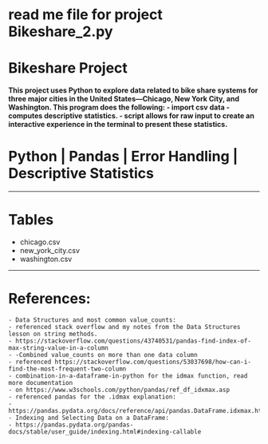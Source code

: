 # read me file for project Bikeshare_2.py

# Bikeshare Project

**This project uses Python to explore data related to bike share systems for three major cities in the United States—Chicago, New York City, and Washington. This program does the following:
    - import csv data 
    - computes descriptive statistics. 
    - script allows for raw input to create an interactive experience in the terminal to present these statistics.**

# **Python | Pandas | Error Handling | Descriptive Statistics**

---
# Tables
 - chicago.csv
 - new_york_city.csv
 - washington.csv

---
# References:
    - Data Structures and most common value_counts:
    - referenced stack overflow and my notes from the Data Structures lesson on string methods.
    - https://stackoverflow.com/questions/43740531/pandas-find-index-of-max-string-value-in-a-column
    - -Combined value_counts on more than one data column
    - referenced https://stackoverflow.com/questions/53037698/how-can-i-find-the-most-frequent-two-column
    - combination-in-a-dataframe-in-python for the idmax function, read more documentation
    - on https://www.w3schools.com/python/pandas/ref_df_idxmax.asp
    - referenced pandas for the .idmax explanation:
    - https://pandas.pydata.org/docs/reference/api/pandas.DataFrame.idxmax.html
    - Indexing and Selecting Data on a DataFrame:
    - https://pandas.pydata.org/pandas-docs/stable/user_guide/indexing.html#indexing-callable
